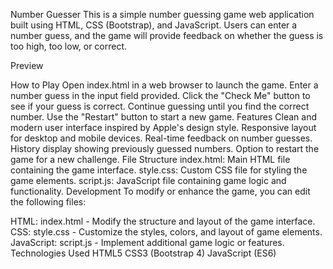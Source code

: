 Number Guesser
This is a simple number guessing game web application built using HTML, CSS (Bootstrap), and JavaScript. Users can enter a number guess, and the game will provide feedback on whether the guess is too high, too low, or correct.

Preview

How to Play
Open index.html in a web browser to launch the game.
Enter a number guess in the input field provided.
Click the "Check Me" button to see if your guess is correct.
Continue guessing until you find the correct number.
Use the "Restart" button to start a new game.
Features
Clean and modern user interface inspired by Apple's design style.
Responsive layout for desktop and mobile devices.
Real-time feedback on number guesses.
History display showing previously guessed numbers.
Option to restart the game for a new challenge.
File Structure
index.html: Main HTML file containing the game interface.
style.css: Custom CSS file for styling the game elements.
script.js: JavaScript file containing game logic and functionality.
Development
To modify or enhance the game, you can edit the following files:

HTML: index.html - Modify the structure and layout of the game interface.
CSS: style.css - Customize the styles, colors, and layout of game elements.
JavaScript: script.js - Implement additional game logic or features.
Technologies Used
HTML5
CSS3 (Bootstrap 4)
JavaScript (ES6)
